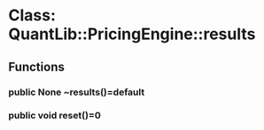 # Class: QuantLib::PricingEngine::results

## Functions
### public None ~results()=default


### public void reset()=0


